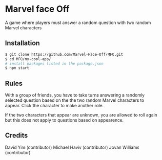 
# Marvel face Off

A game where players must answer a random question with two random Marvel characters

## Installation

```bash
$ git clone https://github.com/Marvel-Face-Off/MFO.git
$ cd MFO/my-cool-app/
# install packages listed in the package.json
$ npm start
```

## Rules

With a group of friends, you have to take turns answering a randomly selected
question based on the the two random Marvel characters to appear. Click the character to make another role.

If the two characters that appear are unknown, you are allowed to roll again but
this does not apply to questions based on appearence. 

## Credits

David Yim (contributor)
Michael Haviv (contributor)
Jovan Williams (contributor)
